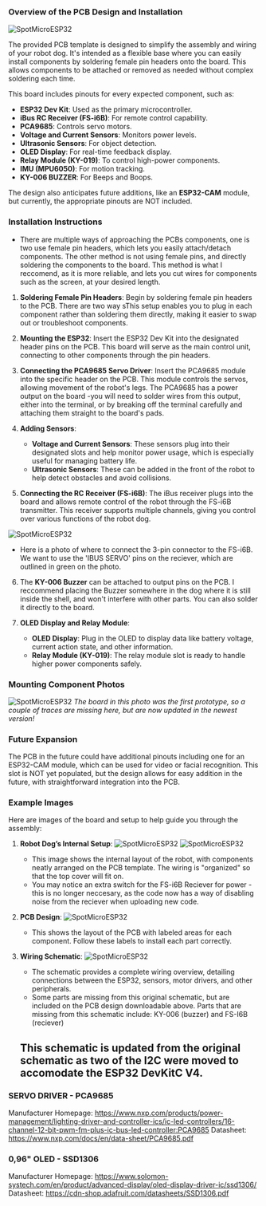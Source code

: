 ### Overview of the PCB Design and Installation
![SpotMicroESP32](https://github.com/Blacksheep909/SpotMicroESP32/blob/master/electronics/Images/v3-blue.png)

The provided PCB template is designed to simplify the assembly and wiring of your robot dog. It's intended as a flexible base where you can easily install components by soldering female pin headers onto the board. This allows components to be attached or removed as needed without complex soldering each time. 

This board includes pinouts for every expected component, such as:

- **ESP32 Dev Kit**: Used as the primary microcontroller.
- **iBus RC Receiver (FS-i6B)**: For remote control capability.
- **PCA9685**: Controls servo motors.
- **Voltage and Current Sensors**: Monitors power levels.
- **Ultrasonic Sensors**: For object detection.
- **OLED Display**: For real-time feedback display.
- **Relay Module (KY-019)**: To control high-power components.
- **IMU (MPU6050)**: For motion tracking.
- **KY-006 BUZZER**: For Beeps and Boops.

The design also anticipates future additions, like an **ESP32-CAM** module, but currently, the appropriate pinouts are NOT included.

### Installation Instructions

- There are multiple ways of approaching the PCBs components, one is two use female pin headers, which lets you easily attach/detach components. The other method is not using female pins, and directly soldering the components to the board. This method is what I reccomend, as it is more reliable, and lets you cut wires for components such as the screen, at your desired length.

1. **Soldering Female Pin Headers**: Begin by soldering female pin headers to the PCB. There are two way sThis setup enables you to plug in each component rather than soldering them directly, making it easier to swap out or troubleshoot components.

2. **Mounting the ESP32**: Insert the ESP32 Dev Kit into the designated header pins on the PCB. This board will serve as the main control unit, connecting to other components through the pin headers.

3. **Connecting the PCA9685 Servo Driver**: Insert the PCA9685 module into the specific header on the PCB. This module controls the servos, allowing movement of the robot's legs. The PCA9685 has a power output on the board -you will need to solder wires from this output, either into the terminal, or by breaking off the terminal carefully and attaching them straight to the board's pads.

4. **Adding Sensors**:
   - **Voltage and Current Sensors**: These sensors plug into their designated slots and help monitor power usage, which is especially useful for managing battery life.
   - **Ultrasonic Sensors**: These can be added in the front of the robot to help detect obstacles and avoid collisions.

5. **Connecting the RC Receiver (FS-i6B)**: The iBus receiver plugs into the board and allows remote control of the robot through the FS-i6B transmitter. This receiver supports multiple channels, giving you control over various functions of the robot dog.
   
![SpotMicroESP32](https://github.com/Blacksheep909/SpotMicroESP32/blob/master/electronics/Images/1100x1100.jpg)

   - Here is a photo of where to connect the 3-pin connector to the FS-i6B. We want to use the 'IBUS SERVO' pins on the reciever, which are outlined in green on the photo.
6. The **KY-006 Buzzer** can be attached to output pins on the PCB. I reccommend placing the Buzzer somewhere in the dog where it is still inside the shell, and won't interfere with other parts. You can also solder it directly to the board.

7. **OLED Display and Relay Module**:
   - **OLED Display**: Plug in the OLED to display data like battery voltage, current action state, and other information.
   - **Relay Module (KY-019)**: The relay module slot is ready to handle higher power components safely.
   
### Mounting Component Photos
![SpotMicroESP32](https://github.com/Blacksheep909/SpotMicroESP32/blob/master/electronics/Images/pcbassemble.jpg)
*The board in this photo was the first prototype, so a couple of traces are missing here, but are now updated in the newest version!*
### Future Expansion

The PCB in the future could have additional pinouts including one for an ESP32-CAM module, which can be used for video or facial recognition. This slot is NOT yet populated, but the design allows for easy addition in the future, with straightforward integration into the PCB.

### Example Images

Here are images of the board and setup to help guide you through the assembly:

1. **Robot Dog’s Internal Setup**:
   ![SpotMicroESP32](https://github.com/Blacksheep909/SpotMicroESP32/blob/master/electronics/Images/finishedpcb.jpg)
   ![SpotMicroESP32](https://github.com/Blacksheep909/SpotMicroESP32/blob/master/electronics/Images/finishedwideangle.jpg)
   - This image shows the internal layout of the robot, with components neatly arranged on the PCB template. The wiring is "organized" so that the top cover will fit on.
   - You may notice an extra switch for the FS-i6B Reciever for power -this is no longer neccesary, as the code now has a way of disabling noise from the reciever when uploading new code.
3. **PCB Design**:
   ![SpotMicroESP32](https://github.com/Blacksheep909/SpotMicroESP32/blob/master/electronics/Images/schematic-v3.png)
   
   - This shows the layout of the PCB with labeled areas for each component. Follow these labels to install each part correctly.

5. **Wiring Schematic**:
   ![SpotMicroESP32](https://github.com/Blacksheep909/SpotMicroESP32/blob/master/electronics/Images/image.png)
   - The schematic provides a complete wiring overview, detailing connections between the ESP32, sensors, motor drivers, and other peripherals.
   - Some parts are missing from this original schematic, but are included on the PCB design downloadable above. Parts that are missing from this schematic include: KY-006 (buzzer) and FS-I6B (reciever)
     
   ## This schematic is updated from the original schematic as two of the I2C were moved to accomodate the ESP32 DevKitC V4. 


### SERVO DRIVER - PCA9685 ###

Manufacturer Homepage: https://www.nxp.com/products/power-management/lighting-driver-and-controller-ics/ic-led-controllers/16-channel-12-bit-pwm-fm-plus-ic-bus-led-controller:PCA9685
Datasheet: https://www.nxp.com/docs/en/data-sheet/PCA9685.pdf

### 0,96" OLED - SSD1306 ###

Manufacturer Homepage: https://www.solomon-systech.com/en/product/advanced-display/oled-display-driver-ic/ssd1306/
Datasheet: https://cdn-shop.adafruit.com/datasheets/SSD1306.pdf
